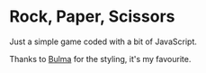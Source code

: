 # Rock, Paper, Scissors

Just a simple game coded with a bit of JavaScript.

Thanks to [Bulma](https://bulma.io/) for the styling, it's my favourite.
